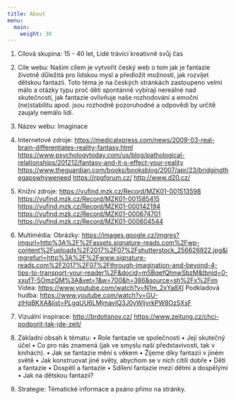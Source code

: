 ```yaml
---
title: About
menu:
  main:
    weight: 30
---
```


1. Cílová skupina: 15 - 40 let, Lidé trávící kreativně svůj čas
2.  Cíle webu:
Našim cílem je vytvořit český web o tom jak je fantazie životně důležitá pro lidskou mysl a předložit možnosti, jak rozvíjet dětskou fantazii. Toto téma je na českých stránkách zastoupeno velmi málo a otázky typu proč děti spontánně vybírají nereálné nad skutečností, jak fantazie ovlivňuje naše rozhodování a emoční (ne)stabilitu apod. jsou rozhodně pozoruhodné a odpovědi by určitě zaujaly nemálo lidí. 
3. Název webu:  Imaginace
4. Internetové zdroje:
https://medicalxpress.com/news/2009-03-real-brain-differentiates-reality-fantasy.html
https://www.psychologytoday.com/us/blog/pathological-relationships/201212/fantasy-and-it-s-effect-your-reality
https://www.theguardian.com/books/booksblog/2007/apr/23/bridgingthegapswhyweneed
https://rpgforum.cz/ 
http://www.d20.cz/ 
5.  Knižní zdroje:
https://vufind.mzk.cz/Record/MZK01-001513598
https://vufind.mzk.cz/Record/MZK01-001585415
https://vufind.mzk.cz/Record/MZK01-000142194
https://vufind.mzk.cz/Record/MZK01-000674701
https://vufind.mzk.cz/Record/MZK01-000604544
6. Multimédia:
Obrázky:
https://images.google.cz/imgres?imgurl=http%3A%2F%2Fassets.signature-reads.com%2Fwp-content%2Fuploads%2F2017%2F07%2Fshutterstock_256626922.jpg&imgrefurl=http%3A%2F%2Fwww.signature-reads.com%2F2017%2F07%2Fthrough-imagination-and-beyond-4-tips-to-transport-your-reader%2F&docid=m5BqefQhnwSbzM&tbnid=0-xxufT-5OmzQM%3A&vet=1&w=700&h=386&source=sh%2Fx%2Fim
Videa:
https://www.youtube.com/watch?v=N1m_2xYa8XI
Podkladová hudba: 
https://www.youtube.com/watch?v=GU-zlHqBKXA&list=PLgqUU6LMjmavIQ3J0yWljyrkPW8Oz5XsF

7. Vizuální inspirace:
http://brdotisnov.cz/
https://www.zeitung.cz/chci-podporit-tak-jde-zeit/

8.  Základní  obsah k tématu:
•	Role fantazie ve společnosti 
•	Její skutečný účel
•	Co pro nás znamená (jak ve smyslu naší představivosti, tak v knihách).
•	Jak se fantazie mění s věkem
•	Žijeme díky fantazii v jiném světě
•	Jak konstruovat jiné světy, abychom se v nich cítili dobře
•	Děti a fantazie
•	Dospělí a fantazie
•	Sdílení fantazie mezi dětmi a dospělými
•	Jak na dětskou fantazii?
9. Strategie:
Tématické informace a psáno přímo na stránky.


